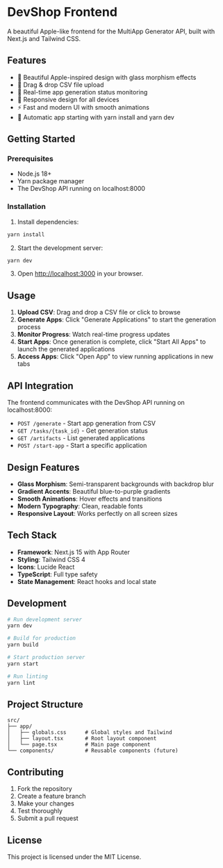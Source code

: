 # DevShop Frontend

A beautiful Apple-like frontend for the MultiApp Generator API, built with Next.js and Tailwind CSS.

## Features

- 🎨 Beautiful Apple-inspired design with glass morphism effects
- 📁 Drag & drop CSV file upload
- 🚀 Real-time app generation status monitoring
- 📱 Responsive design for all devices
- ⚡ Fast and modern UI with smooth animations
- 🔄 Automatic app starting with yarn install and yarn dev

## Getting Started

### Prerequisites

- Node.js 18+ 
- Yarn package manager
- The DevShop API running on localhost:8000

### Installation

1. Install dependencies:
```bash
yarn install
```

2. Start the development server:
```bash
yarn dev
```

3. Open [http://localhost:3000](http://localhost:3000) in your browser.

## Usage

1. **Upload CSV**: Drag and drop a CSV file or click to browse
2. **Generate Apps**: Click "Generate Applications" to start the generation process
3. **Monitor Progress**: Watch real-time progress updates
4. **Start Apps**: Once generation is complete, click "Start All Apps" to launch the generated applications
5. **Access Apps**: Click "Open App" to view running applications in new tabs

## API Integration

The frontend communicates with the DevShop API running on localhost:8000:

- `POST /generate` - Start app generation from CSV
- `GET /tasks/{task_id}` - Get generation status
- `GET /artifacts` - List generated applications
- `POST /start-app` - Start a specific application

## Design Features

- **Glass Morphism**: Semi-transparent backgrounds with backdrop blur
- **Gradient Accents**: Beautiful blue-to-purple gradients
- **Smooth Animations**: Hover effects and transitions
- **Modern Typography**: Clean, readable fonts
- **Responsive Layout**: Works perfectly on all screen sizes

## Tech Stack

- **Framework**: Next.js 15 with App Router
- **Styling**: Tailwind CSS 4
- **Icons**: Lucide React
- **TypeScript**: Full type safety
- **State Management**: React hooks and local state

## Development

```bash
# Run development server
yarn dev

# Build for production
yarn build

# Start production server
yarn start

# Run linting
yarn lint
```

## Project Structure

```
src/
├── app/
│   ├── globals.css      # Global styles and Tailwind
│   ├── layout.tsx       # Root layout component
│   └── page.tsx         # Main page component
└── components/          # Reusable components (future)
```

## Contributing

1. Fork the repository
2. Create a feature branch
3. Make your changes
4. Test thoroughly
5. Submit a pull request

## License

This project is licensed under the MIT License.
